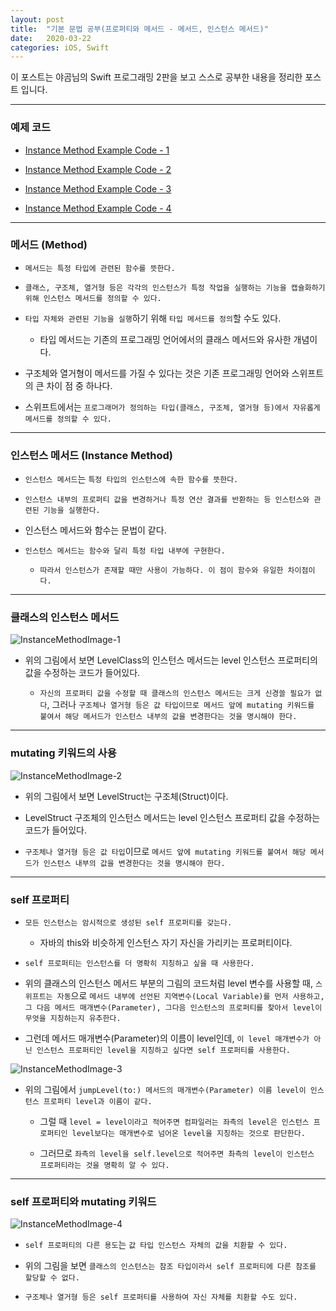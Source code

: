 ```yaml
---
layout: post
title:  "기본 문법 공부(프로퍼티와 메서드 - 메서드, 인스턴스 메서드)"
date:   2020-03-22
categories: iOS, Swift
---
```


이 포스트는 야곰님의 Swift 프로그래밍 2판을 보고 스스로 공부한 내용을 정리한 포스트 입니다.

- - -

### 예제 코드

- [Instance Method Example Code - 1](https://github.com/VincentGeranium/Swift-Study/tree/master/2020-03-22-InstanceMethodExample.playground)

- [Instance Method Example Code - 2](https://github.com/VincentGeranium/Swift-Study/tree/master/2020-03-22-InstanceMethodExample-2.playground)

- [Instance Method Example Code - 3](https://github.com/VincentGeranium/Swift-Study/tree/master/2020-03-22-InstanceMethodExample-3.playground)

- [Instance Method Example Code - 4](https://github.com/VincentGeranium/Swift-Study/tree/master/2020-03-22-InstanceMethodExample-4.playground)

- - -

### 메서드 (Method)

- `메서드는 특정 타입에 관련된 함수를 뜻한다.`

- `클래스, 구조체, 열거형 등은 각각의 인스턴스가 특정 작업을 실행하는 기능을 캡슐화하기 위해 인스턴스 메서드를 정의할 수 있다.`

- `타입 자체와 관련된 기능을 실행`하기 위해 `타입 메서드를 정의`할 수도 있다.

    - 타입 메서드는 기존의 프로그래밍 언어에서의 클래스 메서드와 유사한 개념이다.
    
- 구조체와 열거형이 메서드를 가질 수 있다는 것은 기존 프로그래밍 언어와 스위프트의 큰 차이 점 중 하나다.

- 스위프트에서는 `프로그래머가 정의하는 타입(클래스, 구조체, 열거형 등)에서 자유롭게 메서드를 정의할 수 있다.`

- - -

### 인스턴스 메서드 (Instance Method)

- `인스턴스 메서드`는 `특정 타입의 인스턴스에 속한 함수를 뜻한다.`

- `인스턴스 내부의 프로퍼티 값을 변경하거나 특정 연산 결과를 반환하는 등 인스턴스와 관련된 기능을 실행한다.`

- 인스턴스 메서드와 함수는 문법이 같다.

- `인스턴스 메서드는 함수와 달리 특정 타입 내부에 구현한다.`

    - `따라서 인스턴스가 존재할 때만 사용이 가능하다. 이 점이 함수와 유일한 차이점이다.`

- - -

### 클래스의 인스턴스 메서드

![InstanceMethodImage-1](https://github.com/VincentGeranium/VincentGeranium.github.io/blob/master/assets/img/InstanceMethodImage-1.png?raw=true)

- 위의 그림에서 보면 LevelClass의 인스턴스 메서드는 level 인스턴스 프로퍼티의 값을 수정하는 코드가 들어있다.

    - `자신의 프로퍼티 값을 수정할 때 클래스의 인스턴스 메서드는 크게 신경쓸 필요가 없다`, 그러나 `구조체나 열거형 등은 값 타입이므로 메서드 앞에 mutating 키워드를 붙여서 해당 메서드가 인스턴스 내부의 값을 변경한다는 것을 명시해야 한다.`

- - -

### mutating 키워드의 사용

![InstanceMethodImage-2](https://github.com/VincentGeranium/VincentGeranium.github.io/blob/master/assets/img/InstanceMethodImage-2.png?raw=true)

- 위의 그림에서 보면 LevelStruct는 구조체(Struct)이다. 

- LevelStruct 구조체의 인스턴스 메서드는 level 인스턴스 프로퍼티 값을 수정하는 코드가 들어있다.

- `구조체나 열거형 등은 값 타입`이므로 `메서드 앞에 mutating 키워드를 붙여서 해당 메서드가 인스턴스 내부의 값을 변경한다는 것을 명시해야 한다.`

- - -

### self 프로퍼티

- `모든 인스턴스는 암시적으로 생성된 self 프로퍼티를 갖는다.`

    - 자바의 this와 비슷하게 인스턴스 자기 자신을 가리키는 프로퍼티이다.
    
- `self 프로퍼티는 인스턴스를 더 명확히 지칭하고 싶을 때 사용한다.`

- 위의 클래스의 인스턴스 메서드 부분의 그림의 코드처럼 level 변수를 사용할 때, `스위프트는 자동`으로 `메서드 내부에 선언된 지역변수(Local Variable)를 먼저 사용하고, 그 다음 메서드 매개변수(Parameter), 그다음 인스턴스의 프로퍼티를 찾아서 level이 무엇을 지칭하는지 유추한다.`

- 그런데 메서드 매개변수(Parameter)의 이름이 level인데, `이 level 매개변수가 아닌 인스턴스 프로퍼티인 level을 지칭하고 싶다면 self 프로퍼티를 사용한다.`

![InstanceMethodImage-3](https://github.com/VincentGeranium/VincentGeranium.github.io/blob/master/assets/img/InstanceMethodImage-3.png?raw=true)

- 위의 그림에서 `jumpLevel(to:) 메서드의 매개변수(Parameter) 이름 level이 인스턴스 프로퍼티 level과 이름이 같다. `

    - 그럴 때 `level = level이라고 적어주면 컴파일러는 좌측의 level은 인스턴스 프로퍼티인 level보다는 매개변수로 넘어온 level을 지칭하는 것으로 판단한다.`
    
    - 그러므로 `좌측의 level을 self.level으로 적어주면 촤측의 level이 인스턴스 프로퍼티라는 것을 명확히 알 수 있다.`
    
- - -

### self 프로퍼티와 mutating 키워드

![InstanceMethodImage-4](https://github.com/VincentGeranium/VincentGeranium.github.io/blob/master/assets/img/InstanceMethodImage-4.png?raw=true)

- `self 프로퍼티의 다른 용도`는 `값 타입 인스턴스 자체의 값을 치환할 수 있다.`

- 위의 그림을 보면 `클래스의 인스턴스는 참조 타입이라서 self 프로퍼티에 다른 참조를 할당할 수 없다.`

- `구조체나 열거형 등은 self 프로퍼티를 사용하여 자신 자체를 치환할 수도 있다.`